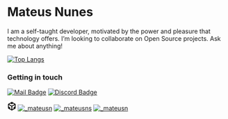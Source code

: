 # Mateus Nunes

<p>I am a self-taught developer, motivated by the power and pleasure that technology offers. I’m looking to collaborate on Open Source projects. Ask me about anything!</p> 

[![Top Langs](https://github-readme-stats.vercel.app/api/top-langs/?username=mateusnssp&layout=compact&langs_count=9&hide=html,css,jupyter+notebook&hide_border=true&theme=radical&bg_color=30,0d0d0d,191919&title_color=fff&text_color=fff&icon_color=79ff97)](https://github.com/anuraghazra/github-readme-stats)

<!--
### Skills

<code><img src="./icons/html5.svg" width="30px"></code>
<code><img src="./icons/css3.svg" width="30px"></code>
<code><img src="./icons/javascript.svg" width="30px"></code>
<code><img src="./icons/python.svg" width="30px"></code>
<code><img src="./icons/electron.svg" width="30px"></code>
<code><img src="./icons/node.svg" width="30px"></code>
<code><img src="./icons/c-sharp.svg" width="30px"></code>
<code><img src="./icons/c.svg" width="30px"></code>
<code><img src="./icons/git.svg" width="30px"></code>

-->

### Getting in touch

<!--
[![Instagram Badge](https://img.shields.io/badge/-Instagram-6633cc?style=flat-square&labelColor=6633cc&logo=instagram&logoColor=white&link=https://_mateusn)](https://instagram.com/_mateusn) 
[![Linkedin Badge](https://img.shields.io/badge/-Mateus%20Nunes-6633cc?style=flat-square&logo=Protonmail&logoColor=white&link=mailto:mateusnss@protonmail.ch)](mailto:mateusnss@protonmail.ch)
[![Discord Badge](https://img.shields.io/badge/-mateusnssp%234206-6633cc?style=flat-square&logo=discord&logoColor=white&link=)](mateusnssp#4206)
-->
[![Mail Badge](https://img.shields.io/badge/-Mateus%20Nunes-000?style=flat-square&logo=Protonmail&logoColor=white&link=mailto:mateusnss@protonmail.ch)](mailto:mateusnss@protonmail.ch)
[![Discord Badge](https://img.shields.io/badge/-mateusnssp%234206-000?style=flat-square&logo=discord&logoColor=white&link=)](mateusnssp#4206) 

<a href="https://codesandbox.io/u/mateusnssp"><img alt="Mateus Nunes - CodeSandbox" width="20px" src="./icons/codesandbox.svg" /></a>
<a href="https://www.instagram.com/_mateusn/" target="blank"><img src="https://cdn.jsdelivr.net/npm/simple-icons@3.0.1/icons/instagram.svg" alt="_mateusn" height="20" width="20"></a>
<a href="https://twitter.com/_mateusns" target="blank"><img src="https://cdn.jsdelivr.net/npm/simple-icons@3.0.1/icons/twitter.svg" alt="_mateusns" height="20" width="20"></a>
<a href="" target="blank"><img src="https://cdn.jsdelivr.net/npm/simple-icons@3.0.1/icons/linkedin.svg" alt="_mateusn" height="20" width="20"></a>


<!--
**mateusnssp/mateusnssp** is a ✨ _special_ ✨ repository because its `README.md` (this file) appears on your GitHub profile.

Here are some ideas to get you started:

- 🔭 I’m currently working on ...
- 🌱 I’m currently learning C #, 2D games and web development
- 👯 I’m looking to collaborate on Open Source projects
- 🤔 I’m looking for help with ...
- 💬 Ask me about ...
- 📫 How to reach me: ...
- 😄 Pronouns: ...
- ⚡ Fun fact: ...

html, css, js
c#/dotnet, python, 
git,

-->
